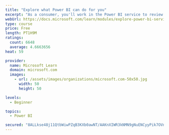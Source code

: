 ```yaml
---
title: "Explore what Power BI can do for you"
excerpt: "As a consumer, you'll work in the Power BI service to review and interact with content that has been shared with you. This module provides the foundational information that you need to work effectively in the Power BI service."
webUrl: https://docs.microsoft.com/learn/modules/explore-power-bi-service/
type: course
price: Free
length: PT1H9M
ratings:
  count: 6648
  average: 4.6663656
heat: 59

provider:
  name: Microsoft Learn
  domain: microsoft.com
  images:
    - url: /assets/images/organizations/microsoft.com-50x50.jpg
      width: 50
      height: 50

levels:
  - Beginner

topics:
  - Power BI

secured: "8ALLkse48j11QtbWiwPZqB3KXb0awNT/AAKnXIWR3kNMN9gNuENCyyPik7OVn523FFpENM7WCEk2UqhwEEwQbmvPLvmR9rXwyDalGNqf58JJfNqotFIv38SDfLH733ftuFdXvbU2bkR4/lg2O2A+UV8Y6hHLGWQ2YQppfq9BY10Z2eWKLUxstbbgxQ+UdikXMQHxpBmKhSihUy22T7yNA2yly/nFwXHO9iqskgSZ6IqG2oRZyPUUJPkonGkJgj8+XCk93T6k2DrIIgEUgOTo/ZujhFo0ACJTCbCIqCLONQ+aIM0+BYQfjTjRgs642y5Qtdp5fVteDOlH7YAWpEhWqSSrN99ajF364ll0SvMyxNyhz8BICQ6w7PLs9QhX5QRF6g+WXJXuRTFHHIY3yNNq5RcPhpncQk3FcN8KIpzeO7M=;HS/ApvaipmzD4lzi7bMWSw=="
---
```


